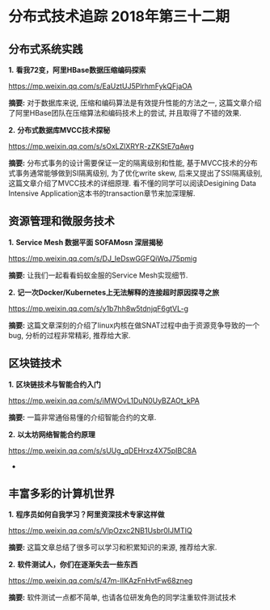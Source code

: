 # 分布式技术追踪 2018年第三十二期

## 分布式系统实践
**1.** **看我72变，阿里HBase数据压缩编码探索**

https://mp.weixin.qq.com/s/EaUztUJ5PlrhmFykQFjaOA

**摘要:** 对于数据库来说, 压缩和编码算法是有效提升性能的方法之一, 这篇文章介绍了阿里HBase团队在压缩算法和编码技术上的尝试, 并且取得了不错的效果.

**2.** **分布式数据库MVCC技术探秘**

https://mp.weixin.qq.com/s/sOxLZlXRYR-zZKStE7qAwg

**摘要:** 分布式事务的设计需要保证一定的隔离级别和性能, 基于MVCC技术的分布式事务通常能够做到SI隔离级别, 为了优化write skew, 后来又提出了SSI隔离级别, 这篇文章介绍了MVCC技术的详细原理. 看不懂的同学可以阅读Desigining Data Intensive Application这本书的transaction章节来加深理解.

## 资源管理和微服务技术
**1.** **Service Mesh 数据平面 SOFAMosn 深层揭秘**

https://mp.weixin.qq.com/s/DJ_IeDswGGFQiWqJ75pmig

**摘要:** 让我们一起看看蚂蚁金服的Service Mesh实现细节.

**2.** **记一次Docker/Kubernetes上无法解释的连接超时原因探寻之旅**

https://mp.weixin.qq.com/s/y1b7hh8w5tdnjqF6gtVL-g

**摘要:** 这篇文章深刻的介绍了linux内核在做SNAT过程中由于资源竞争导致的一个bug, 分析的过程非常精彩, 推荐给大家.

## 区块链技术
**1.** **区块链技术与智能合约入门**

https://mp.weixin.qq.com/s/iMWOvL1DuN0UyBZAOt_kPA

**摘要:** 一篇非常通俗易懂的介绍智能合约的文章.

**2.** **以太坊网络智能合约原理**

https://mp.weixin.qq.com/s/sUUg_qDEHrxz4X75pIBC8A

*

## 丰富多彩的计算机世界
**1.** **程序员如何自我学习？阿里资深技术专家这样做**

https://mp.weixin.qq.com/s/VlpOzxc2NB1Usbr0IJMTIQ

**摘要:** 这篇文章总结了很多可以学习和积累知识的来源, 推荐给大家.

**2.** **软件测试人，你们在逐渐失去一些东西**

https://mp.weixin.qq.com/s/47m-IIKAzFnHvtFw68zneg

**摘要:** 软件测试一点都不简单, 也请各位研发角色的同学注重软件测试技术
